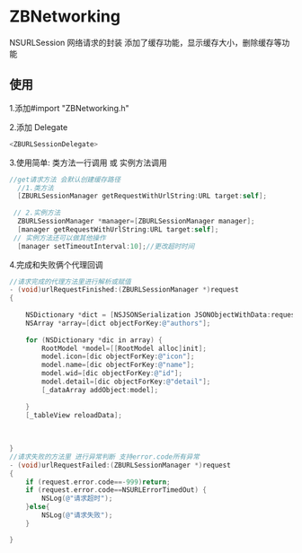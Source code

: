 # ZBNetworking
NSURLSession 网络请求的封装  添加了缓存功能，显示缓存大小，删除缓存等功能 
## 使用
1.添加#import "ZBNetworking.h"

2.添加 Delegate
```objective-c
<ZBURLSessionDelegate>
```

3.使用简单:  类方法一行调用   或   实例方法调用
```objective-c
//get请求方法 会默认创建缓存路径 
  //1.类方法
  [ZBURLSessionManager getRequestWithUrlString:URL target:self];
  
 // 2.实例方法
  ZBURLSessionManager *manager=[ZBURLSessionManager manager];
  [manager getRequestWithUrlString:URL target:self];
 // 实例方法还可以做其他操作
  [manager setTimeoutInterval:10];//更改超时时间 

```

4.完成和失败俩个代理回调
```objective-c
//请求完成的代理方法里进行解析或赋值
- (void)urlRequestFinished:(ZBURLSessionManager *)request
{
    
    NSDictionary *dict = [NSJSONSerialization JSONObjectWithData:request.downloadData options:NSJSONReadingMutableContainers error:nil];
    NSArray *array=[dict objectForKey:@"authors"];
    
    for (NSDictionary *dic in array) {
        RootModel *model=[[RootModel alloc]init];
        model.icon=[dic objectForKey:@"icon"];
        model.name=[dic objectForKey:@"name"];
        model.wid=[dic objectForKey:@"id"];
        model.detail=[dic objectForKey:@"detail"];
        [_dataArray addObject:model];
        
    }
    [_tableView reloadData];
    
    
    
}
//请求失败的方法里 进行异常判断 支持error.code所有异常
- (void)urlRequestFailed:(ZBURLSessionManager *)request
{
    if (request.error.code==-999)return;
    if (request.error.code==NSURLErrorTimedOut) {
        NSLog(@"请求超时");
    }else{
        NSLog(@"请求失败");
    }

}
```

